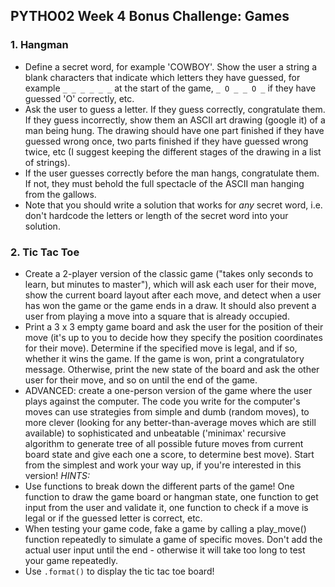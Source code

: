 ## PYTHO02 Week 4 Bonus Challenge: Games


### 1. Hangman
- Define a secret word, for example 'COWBOY'. Show the user a string a blank characters that indicate which letters they have guessed, for example `_ _ _ _ _ _` at the start of the game, `_ O _ _ O _` if they have guessed 'O' correctly, etc.
- Ask the user to guess a letter. If they guess correctly, congratulate them. If they guess incorrectly, show them an ASCII art drawing (google it) of a man being hung. The drawing should have one part finished if they have guessed wrong once, two parts finished if they have guessed wrong twice, etc (I suggest keeping the different stages of the drawing in a list of strings).
- If the user guesses correctly before the man hangs, congratulate them. If not, they must behold the full spectacle of the ASCII man hanging from the gallows.
- Note that you should write a solution that works for _any_ secret word, i.e. don't hardcode the letters or length of the secret word into your solution.

### 2. Tic Tac Toe
- Create a 2-player version of the classic game ("takes only seconds to learn, but minutes to master"), which will ask each user for their move, show the current board layout after each move, and detect when a user has won the game or the game ends in a draw. It should also prevent a user from playing a move into a square that is already occupied.
- Print a 3 x 3 empty game board and ask the user for the position of their move (it's up to you to decide how they specify the position coordinates for their move). Determine if the specified move is legal, and if so, whether it wins the game. If the game is won, print a congratulatory message. Otherwise, print the new state of the board and ask the other user for their move, and so on until the end of the game.
- ADVANCED: create a one-person version of the game where the user plays against the computer. The code you write for the computer's moves can use strategies from simple and dumb (random moves), to more clever (looking for any better-than-average moves which are still available) to sophisticated and unbeatable ('minimax' recursive algorithm to generate tree of all possible future moves from current board state and give each one a score, to determine best move). Start from the simplest and work your way up, if you're interested in this version!
*HINTS:*
- Use functions to break down the different parts of the game! One function to draw the game board or hangman state, one function to get input from the user and validate it, one function to check if a move is legal or if the guessed letter is correct, etc.
- When testing your game code, fake a game by calling a play_move() function repeatedly to simulate a game of specific moves. Don't add the actual user input until the end - otherwise it will take too long to test your game repeatedly.
- Use `.format()` to display the tic tac toe board!
